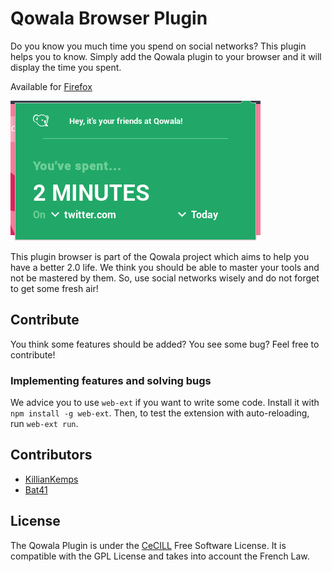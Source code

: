 # Qowala Browser Plugin

Do you know you much time you spend on social networks? This plugin helps you to know.
Simply add the Qowala plugin to your browser and it will display the time you spent.

Available for [Firefox](https://addons.mozilla.org/en-us/firefox/addon/qowala/)

![Screenshot](screenshot.png)

This plugin browser is part of the Qowala project which aims to help you have a better 2.0 life.
We think you should be able to master your tools and not be mastered by them. So, use social networks wisely and do not forget to get some fresh air!

## Contribute

You think some features should be added? You see some bug? Feel free to contribute!

### Implementing features and solving bugs

We advice you to use `web-ext` if you want to write some code. Install it with `npm install -g web-ext`.
Then, to test the extension with auto-reloading, run `web-ext run`.

## Contributors

- [KillianKemps](https://github.com/KillianKemps)
- [Bat41](https://github.com/Bat41)

## License

The Qowala Plugin is under the [CeCILL](LICENSE.md) Free Software License. It is compatible with the GPL License and takes into account the French Law.
